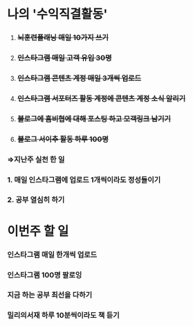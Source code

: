 # 나의 '수익직결활동'

1. ### ~~뇌훈련플래닝 매일 10가지 쓰기~~
2. ### ~~인스타그램 매일 고객 유입 30명~~
3. ### ~~인스타그램 콘텐츠 계정 매일 3개씩 업로드~~
4. ### ~~인스타그램 서포터즈 활동 계정에 콘텐츠 계정 소식 알리기~~
5. ### ~~블로그에 홈비협에 대해 포스팅 하고 모객링크 남기기~~
6. ### ~~블로그 서이추 활동 하루 100명~~



### ⇒지난주 실천 한 일

### 1. 매일 인스타그램에 업로드 1개씩이라도 정성들이기

### 2. 공부 열심히 하기



# 이번주 할 일

### 인스타그램 매일 한개씩 업로드

### 인스타그램 100명 팔로잉

### 지금 하는 공부 최선을 다하기

### 밀리의서재 하루 10분씩이라도 책 듣기

